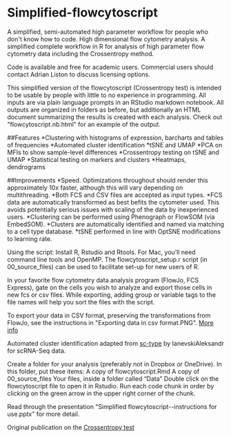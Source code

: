 # Simplified-flowcytoscript
A simplified, semi-automated high parameter workflow for people who don't know how to code. High dimensional flow cytometry analysis.
A simplified complete workflow in R for analysis of high parameter flow cytometry data including the Crossentropy method.

Code is available and free for academic users. Commercial users should contact Adrian Liston to discuss licensing options.

This simplified version of the flowcytoscript (Crossentropy test) is intended to be usable by people with little to no experience in programming. All inputs are via plain language prompts in an RStudio markdown notebook. All outputs are organized in folders as before, but additionally an HTML document summarizing the results is created with each analysis. Check out "flowcytoscript.nb.html" for an example of the output.

##Features
*Clustering with histograms of expression, barcharts and tables of frequencies
*Automated cluster identification
*tSNE and UMAP
*PCA on MFIs to show sample-level differences
*Crossentropy testing on tSNE and UMAP
*Statistical testing on markers and clusters
*Heatmaps, dendrograms

##Improvements
*Speed. Optimizations throughout should render this approximately 10x faster, although this will vary depending on multithreading.
*Both FCS and CSV files are accepted as input types.
*FCS data are automatically transformed as best befits the cytometer used. This avoids potentially serious issues with scaling of the data by inexperienced users.
*Clustering can be performed using Phenograph or FlowSOM (via EmbedSOM).
*Clusters are automatically identified and named via matching to a cell type database.
*tSNE performed in line with OptSNE modifications to learning rate.

Using the script: Install R, Rstudio and Rtools. For Mac, you’ll need command line tools and OpenMP. The flowcytoscript_setup.r script (in 00_source_files) can be used to facilitate set-up for new users of R.

In your favorite flow cytometry data analysis program (FlowJo, FCS Express), gate on the cells you wish to analyze and export those cells in new fcs or csv files. While exporting, adding group or variable tags to the file names will help you sort the files with the script.

To export your data in CSV format, preserving the transformations from FlowJo, see the instructions in "Exporting data in csv format.PNG". [More info](https://docs.flowjo.com/flowjo/graphs-and-gating/gw-transform-overview/)

Automated cluster identification adapted from [sc-type](https://github.com/IanevskiAleksandr/sc-type) by IanevskiAleksandr for scRNA-Seq data.

Create a folder for your analysis (preferably not in Dropbox or OneDrive). In this folder, put these items: A copy of flowcytoscript.Rmd A copy of 00_source_files Your files, inside a folder called “Data” Double click on the flowcytoscript file to open it in Rstudio. Run each code chunk in order by clicking on the green arrow in the upper right corner of the chunk.

Read through the presentation "Simplified flowcytoscript--instructions for use.pptx" for more detail.

Original publication on the [Crossentropy test](https://www.cell.com/cell-reports-methods/pdfExtended/S2667-2375(22)00295-8)
